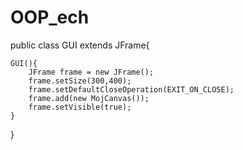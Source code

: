 # OOP_ech
public class GUI extends JFrame{
    
    GUI(){
        JFrame frame = new JFrame();
        frame.setSize(300,400);
        frame.setDefaultCloseOperation(EXIT_ON_CLOSE);
        frame.add(new MojCanvas());
        frame.setVisible(true); 
    }
    
}
